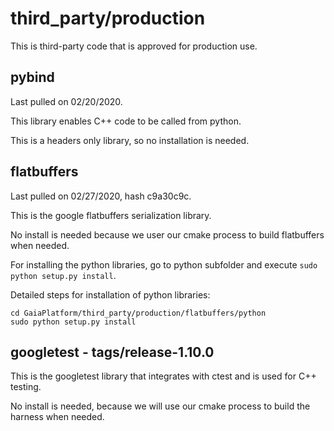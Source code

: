 # third_party/production
This is third-party code that is approved for production use.

## pybind

Last pulled on 02/20/2020.

This library enables C++ code to be called from python.

This is a headers only library, so no installation is needed.

## flatbuffers

Last pulled on 02/27/2020, hash c9a30c9c.

This is the google flatbuffers serialization library.

No install is needed because we user our cmake process to build flatbuffers when needed.

For installing the python libraries, go to python subfolder and execute ```sudo python setup.py install```.

Detailed steps for installation of python libraries:

```
cd GaiaPlatform/third_party/production/flatbuffers/python
sudo python setup.py install
```

## googletest - tags/release-1.10.0

This is the googletest library that integrates with ctest and is used for C++ testing.

No install is needed, because we will use our cmake process to build the harness when needed.

